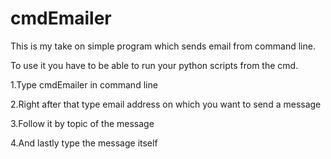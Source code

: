 # cmdEmailer
This is my take on simple program which sends email from command line.

To use it you have to be able to run your python scripts from the cmd.

1.Type cmdEmailer in command line

2.Right after that type email address on which you want to send a message

3.Follow it by topic of the message

4.And lastly type the message itself
